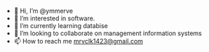 - 👋 Hi, I’m @ymmerve
- 👀 I’m interested in software.
- 🌱 I’m currently learning databise
- 💞️ I’m looking to collaborate on management information systems
- 📫 How to reach me mrvclk1423@gmail.com

<!---
ymmerve/ymmerve is a ✨ special ✨ repository because its `README.md` (this file) appears on your GitHub profile.
You can click the Preview link to take a look at your changes.
--->
